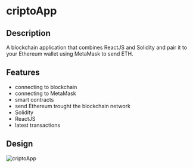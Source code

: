 # criptoApp

## Description
A blockchain application that combines ReactJS and Solidity and pair it to your Ethereum wallet using MetaMask to send ETH.

## Features 
- connecting to blockchain
- connecting to MetaMask
- smart contracts
- send Ethereum trought the blockchain network
- Solidity
- ReactJS
- latest transactions

## Design
![criptoApp](https://user-images.githubusercontent.com/75853323/149294589-e9da2a4f-0312-4b2c-85c4-527e01ebfe5c.PNG)


